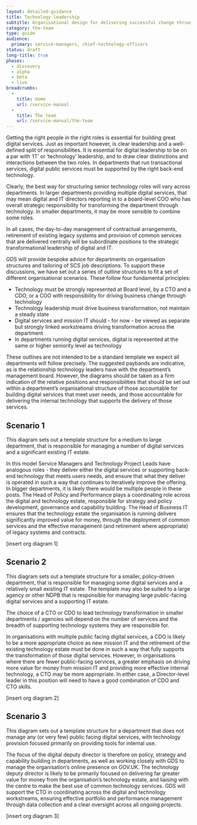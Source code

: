```yaml
---
layout: detailed-guidance
title: Technology leadership
subtitle: Organisational design for delivering successful change through technology
category: the-team
type: guide
audience:
  primary: service-managers, chief-technology-officers
status: draft
long-title: true
phases:
  - discovery
  - alpha
  - beta
  - live
breadcrumbs:
  -
    title: Home
    url: /service-manual
  -
    title: The team
    url: /service-manual/the-team
---
```


Getting the right people in the right roles is essential for building great digital services. Just as important however, is clear leadership and a well-defined split of responsibilities. It is essential for digital leadership to be on a par with ‘IT’ or ‘technology’ leadership, and to draw clear distinctions and interactions between the two roles. In departments that run transactional services, digital public services must be supported by the right back-end technology.

Clearly, the best way for structuring senior technology roles will vary across departments. In larger departments providing multiple digital services, that may mean digital and IT directors reporting in to a board-level COO who has overall strategic responsibility for transforming the department through technology. In smaller departments, it may be more sensible to combine some roles.

In all cases, the day-to-day management of contractual arrangements, retirement of existing legacy systems and provision of common services that are delivered centrally will be subordinate positions to the strategic transformational leadership of digital and IT.

GDS will provide bespoke advice for departments on organisation structures and tailoring of SCS job descriptions. To support these discussions, we have set out a series of outline structures to fit a set of different organisational scenarios. These follow four fundamental principles:

* Technology must be strongly represented at Board level, by a CTO and a CDO, or a COO with responsibility for driving business change through technology
* Technology leadership must drive business transformation, not maintain a steady state
* Digital services and mission IT should - for now - be viewed as separate but strongly linked workstreams driving transformation across the department
* In departments running digital services, digital is represented at the same or higher seniority level as technology

These outlines are not intended to be a standard template we expect all departments will follow precisely. The suggested paybands are indicative, as is the relationship technology leaders have with the department’s management board. However, the diagrams should be taken as a firm indication of the relative positions and responsibilities that should be set out within a department’s organisational structure of those accountable for building digital services that meet user needs, and those accountable for delivering the internal technology that supports the delivery of those services.

## Scenario 1

This diagram sets out a template structure for a medium to large department, that is responsible for managing a number of digital services and a significant existing IT estate.

In this model Service Managers and Technology Project Leads have analogous roles - they deliver either the digital services or supporting back-end technology that meets users needs, and ensure that what they deliver is operated in such a way that continues to iteratively improve the offering. In bigger departments, it is likely there would be multiple people in these posts. The Head of Policy and Performance plays a coordinating role across the digital and technology estate, responsible for strategy and policy development, governance and capability building. The Head of Business IT ensures that the technology estate the organisation is running delivers significantly improved value for money, through the deployment of common services and the effective management (and retirement where appropriate) of legacy systems and contracts.

[insert org diagram 1]

## Scenario 2

This diagram sets out a template structure for a smaller, policy-driven department, that is responsible for managing some digital services and a relatively small existing IT estate. The template may also be suited to a large agency or other NDPB that is responsible for managing large public-facing digital services and a supporting IT estate.

The choice of a CTO or CDO to lead technology transformation in smaller departments / agencies will depend on the number of services and the breadth of supporting technology systems they are responsible for.

In organisations with multiple public facing digital services, a CDO is likely to be a more appropriate choice as new mission IT and the retirement of the existing technology estate must be done in such a way that fully supports the transformation of those digital services. However, in organisations where there are fewer public-facing services, a greater emphasis on driving more value for money from mission IT and providing more effective internal technology, a CTO may be more appropriate. In either case, a Director-level leader in this position will need to have a good combination of CDO and CTO skills.

[insert org diagram 2]

## Scenario 3

This diagram sets out a template structure for a department that does not manage any (or very few) public facing digital services, with technology provision focused primarily on providing tools for internal use.

The focus of the digital deputy director is therefore on policy, strategy and capability building in departments, as well as working closely with GDS to manage the organisation’s online presence on GOV.UK. The technology deputy director is likely to be primarily focused on delivering far greater value for money from the organisation’s technology estate, and liaising with the centre to make the best use of common technology services. GDS will support the CTO in coordinating across the digital and technology workstreams, ensuring effective portfolio and performance management through data collection and a clear oversight across all ongoing projects.

[insert org diagram 3]
